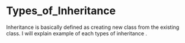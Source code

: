 # Types_of_Inheritance
Inheritance is basically defined as creating new class from the existing class. I will explain example of each types of inheritance .
